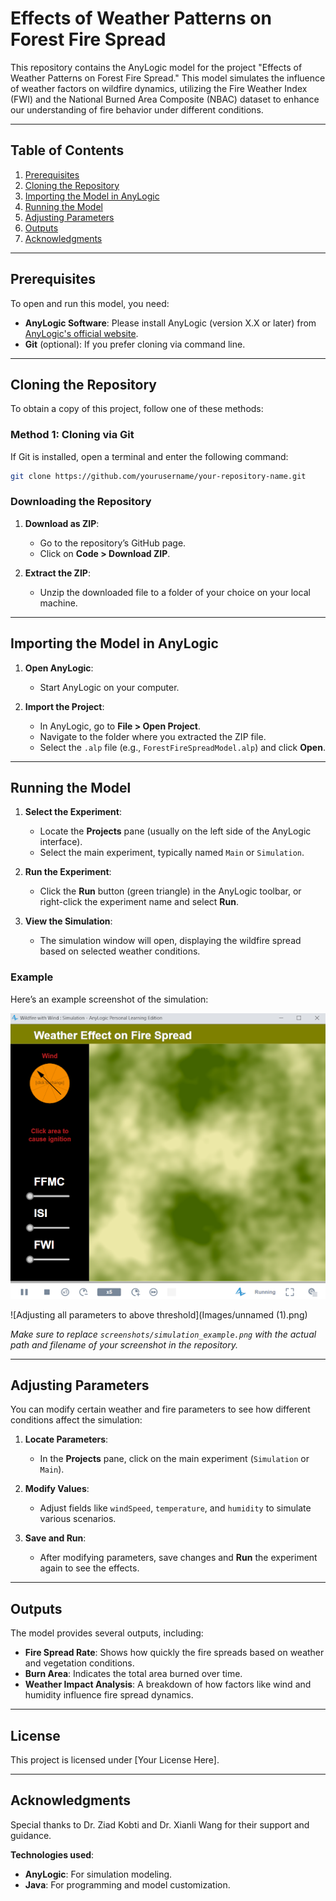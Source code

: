 # Effects of Weather Patterns on Forest Fire Spread

This repository contains the AnyLogic model for the project "Effects of Weather Patterns on Forest Fire Spread." This model simulates the influence of weather factors on wildfire dynamics, utilizing the Fire Weather Index (FWI) and the National Burned Area Composite (NBAC) dataset to enhance our understanding of fire behavior under different conditions.

---

## Table of Contents

1. [Prerequisites](#prerequisites)
2. [Cloning the Repository](#cloning-the-repository)
3. [Importing the Model in AnyLogic](#importing-the-model-in-anylogic)
4. [Running the Model](#running-the-model)
5. [Adjusting Parameters](#adjusting-parameters)
6. [Outputs](#outputs)
7. [Acknowledgments](#acknowledgments)

---

## Prerequisites

To open and run this model, you need:
- **AnyLogic Software**: Please install AnyLogic (version X.X or later) from [AnyLogic's official website](https://www.anylogic.com/).
- **Git** (optional): If you prefer cloning via command line.

---

## Cloning the Repository

To obtain a copy of this project, follow one of these methods:

### Method 1: Cloning via Git

If Git is installed, open a terminal and enter the following command:

```bash
git clone https://github.com/yourusername/your-repository-name.git
```
### Downloading the Repository

1. **Download as ZIP**:
   - Go to the repository’s GitHub page.
   - Click on **Code > Download ZIP**.
   
2. **Extract the ZIP**:
   - Unzip the downloaded file to a folder of your choice on your local machine.

---

## Importing the Model in AnyLogic

1. **Open AnyLogic**:
   - Start AnyLogic on your computer.

2. **Import the Project**:
   - In AnyLogic, go to **File > Open Project**.
   - Navigate to the folder where you extracted the ZIP file.
   - Select the `.alp` file (e.g., `ForestFireSpreadModel.alp`) and click **Open**.

---

## Running the Model

1. **Select the Experiment**:
   - Locate the **Projects** pane (usually on the left side of the AnyLogic interface).
   - Select the main experiment, typically named `Main` or `Simulation`.

2. **Run the Experiment**:
   - Click the **Run** button (green triangle) in the AnyLogic toolbar, or right-click the experiment name and select **Run**.

3. **View the Simulation**:
   - The simulation window will open, displaying the wildfire spread based on selected weather conditions.

### Example

Here’s an example screenshot of the simulation:

![Adjusting all parameters to zero](Images/unnamed.png)

![Adjusting all parameters to above threshold](Images/unnamed (1).png)

*Make sure to replace `screenshots/simulation_example.png` with the actual path and filename of your screenshot in the repository.*

---

## Adjusting Parameters

You can modify certain weather and fire parameters to see how different conditions affect the simulation:

1. **Locate Parameters**:
   - In the **Projects** pane, click on the main experiment (`Simulation` or `Main`).
   
2. **Modify Values**:
   - Adjust fields like `windSpeed`, `temperature`, and `humidity` to simulate various scenarios.

3. **Save and Run**:
   - After modifying parameters, save changes and **Run** the experiment again to see the effects.

---

## Outputs

The model provides several outputs, including:
- **Fire Spread Rate**: Shows how quickly the fire spreads based on weather and vegetation conditions.
- **Burn Area**: Indicates the total area burned over time.
- **Weather Impact Analysis**: A breakdown of how factors like wind and humidity influence fire spread dynamics.

---

## License

This project is licensed under [Your License Here].

---

## Acknowledgments

Special thanks to Dr. Ziad Kobti and Dr. Xianli Wang for their support and guidance.

**Technologies used**:
- **AnyLogic**: For simulation modeling.
- **Java**: For programming and model customization.

